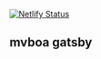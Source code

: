 [![Netlify Status](https://api.netlify.com/api/v1/badges/4f9dd707-9df9-400a-9298-ae9ec48bcef6/deploy-status)](https://app.netlify.com/sites/mvboa/deploys)

## mvboa gatsby
